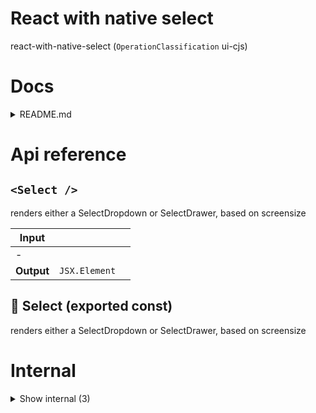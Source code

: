 # React with native select

react-with-native-select (`OperationClassification` ui-cjs)



# Docs

<details><summary>README.md</summary>
    
  # Select input

## `NB: Experimental package!`

`react-with-native-select` renders a native ActionSheet on iOS, a custom actionsheet on Android, and a `<select>` html element on web.

## Installation

```bash
yarn add react-with-native-select
```

## Usage

Coming soon

  </details>

# Api reference

## `<Select />`

renders either a SelectDropdown or SelectDrawer, based on screensize


| Input      |    |    |
| ---------- | -- | -- |
| - | | |
| **Output** | `JSX.Element`   |    |



## 📄 Select (exported const)

renders either a SelectDropdown or SelectDrawer, based on screensize

# Internal

<details><summary>Show internal (3)</summary>
    
  # getRealValue()




| Input      |    |    |
| ---------- | -- | -- |
| - | | |
| **Output** | { value: {  }, <br />label: string, <br /> }   |    |



## 🔹 ID

## 📄 getRealValue (exported const)

  </details>

